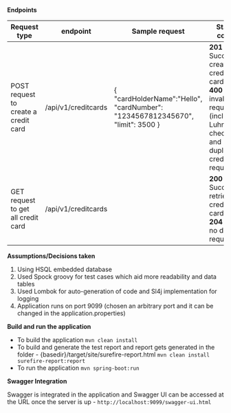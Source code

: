 **Endpoints**

| Request type   | endpoint | Sample request| Status codes
| ------------- | ------------- | -------| -------
| POST request to create a credit card  | /api/v1/creditcards  | { "cardHolderName":"Hello", "cardNumber": "1234567812345670", "limit": 3500 } | **201** - For Successful creation of credit card,<br /> **400** - for invalid bad requests (including Luhn 10 check) and duplicate credit card requests
| GET  request to get all credit card | /api/v1/creditcards  | | **200** - For Successful retrieval of credit card,<br /> **204** - For no data requests


**Assumptions/Decisions taken**

1. Using HSQL embedded database
2. Used Spock groovy for test cases which aid more readability and data tables
3. Used Lombok for auto-generation of code and Sl4j implementation for logging
4. Application runs on port 9099 (chosen an arbitrary port and it can be changed in the application.properties)

**Build and run the application**

- To build the application
```mvn clean install ```
- To build and generate the test report and report gets generated in the folder - {basedir}/target/site/surefire-report.html
```mvn clean install surefire-report:report```
- To run the application
```mvn spring-boot:run ```

**Swagger Integration**

Swagger is integrated in the application and Swagger UI can be accessed  at the URL once the server is up -  ```http://localhost:9099/swagger-ui.html ```
  
